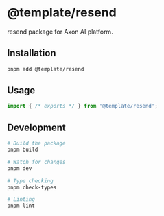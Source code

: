 # @template/resend

resend package for Axon AI platform.

## Installation

```bash
pnpm add @template/resend
```

## Usage

```typescript
import { /* exports */ } from '@template/resend';
```

## Development

```bash
# Build the package
pnpm build

# Watch for changes
pnpm dev

# Type checking
pnpm check-types

# Linting
pnpm lint
```

